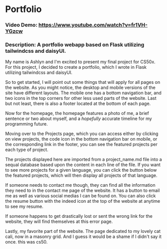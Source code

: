 # Portfolio
### Video Demo:  https://www.youtube.com/watch?v=fr1VH-YGzcw
### Description: A portfolio webapp based on Flask utilizing tailwindcss and daisyUI.



My name is Ashlyn and I'm excited to present my final project for CS50x.  For this project, I decided to create a portfolio, which I wrote in Flask utilizing tailwindcss and daisyUI.

So to get started, I will point out some things that will apply for all pages on the website. As you might notice, the desktop and mobile versions of the site have different layouts. The mobile one has a bottom navigation bar, and two icons in the top corners for other less used parts of the website. Last but not least, there is also a footer located at the bottom of each page.

Now for the homepage, the homepage features a photo of me, a brief sentence or two about myself, and a *hopefully* accurate timeline for my programming future. 

Moving over to the Projects page, which you can access either by clicking on view projects, the code icon in the bottom navigation bar on mobile, or the corresponding link in the footer, you can see the featured projects per each type of project. 

The projects displayed here are imported from a project_name.md file into a sequal database based upon the content in each line of the file. If you want to see more projects for a given language, you can click the button below the featured projects, which will then display all projects of that language.

If someone needs to contact me though, they can find all the information they need to in the contact me page of the website. It has a button to email me as well as various social medias I can be found on. You can also click the resume button with the indeed icon at the top of the website at anytime to see my resume.

If someone happens to get drastically lost or sent the wrong link for the website, they will find themselves at this error page.

Lastly, my favorite part of the website. The page dedicated to my lovely cat cali, now in a masonry grid.
And I guess it would be a shame if I didn't say it once. this was cs50.
